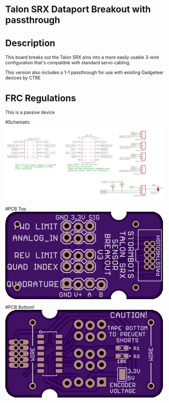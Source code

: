 # Talon SRX Dataport Breakout with passthrough
 
# Description
This board breaks out the Talon SRX pins into a more easily usable 3-wire configuration that's compatible with standard servo cabling.

This version also includes a 1-1 passthrough for use with existing Gadgeteer devices by CTRE

# FRC Regulations
This is a passive device


#Schematic
![Schematic Layout](schematic.png)

#PCB Top
![PCB Top Side](pcb-top.png) 

#PCB Bottom!
![PCB Bottom Side](pcb-bottom.png)
 